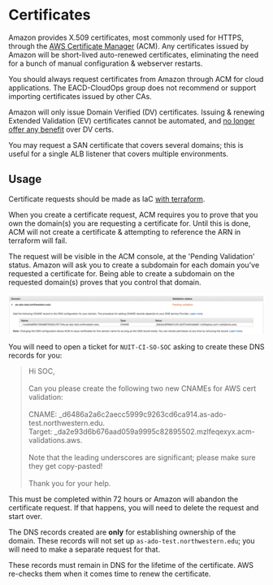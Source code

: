 # Certificates
Amazon provides X.509 certificates, most commonly used for HTTPS, through the [AWS Certificate Manager](https://docs.aws.amazon.com/acm/latest/userguide/acm-overview.html) (ACM). Any certificates issued by Amazon will be short-lived auto-renewed certificates, eliminating the need for a bunch of manual configuration & webserver restarts.

You should always request certificates from Amazon through ACM for cloud applications. The EACD-CloudOps group does not recommend or support importing certificates issued by other CAs.

Amazon will only issue Domain Verified (DV) certificates. Issuing & renewing Extended Validation (EV) certificates cannot be automated, and [no longer offer any benefit](https://www.troyhunt.com/extended-validation-certificates-are-really-really-dead/) over DV certs. 

You may request a SAN certificate that covers several domains; this is useful for a single ALB listener that covers multiple environments.

## Usage
Certificate requests should be made as IaC [with terraform](https://www.terraform.io/docs/providers/aws/r/acm_certificate.html).

When you create a certificate request, ACM requires you to prove that you own the domain(s) you are requesting a certificate for. Until this is done, ACM will not create a certificate & attempting to reference the ARN in terraform will fail.

The request will be visible in the ACM console, at the 'Pending Validation' status. Amazon will ask you to create a subdomain for each domain you've requested a certificate for. Being able to create a subdomain on the requested domain(s) proves that you control that domain.

![ACM certificate request](../assets/cert-validation.png)

You will need to open a ticket for `NUIT-CI-SO-SOC` asking to create these DNS records for you:

<blockquote>
Hi SOC,
<br><br>
Can you please create the following two new CNAMEs for AWS cert validation:
<br><br>
CNAME: _d6486a2a6c2aecc5999c9263cd6ca914.as-ado-test.northwestern.edu.<br>
Target: _da2e93d6b676aad059a9995c82895502.mzlfeqexyx.acm-validations.aws.
<br><br>
Note that the leading underscores are significant; please make sure they get copy-pasted!
<br><br>
Thank you for your help.

</blockquote>

This must be completed within 72 hours or Amazon will abandon the certificate request. If that happens, you will need to delete the request and start over.

The DNS records created are **only** for establishing ownership of the domain. These records will not set up `as-ado-test.northwestern.edu`; you will need to make a separate request for that. 

These records must remain in DNS for the lifetime of the certificate. AWS re-checks them when it comes time to renew the certificate.